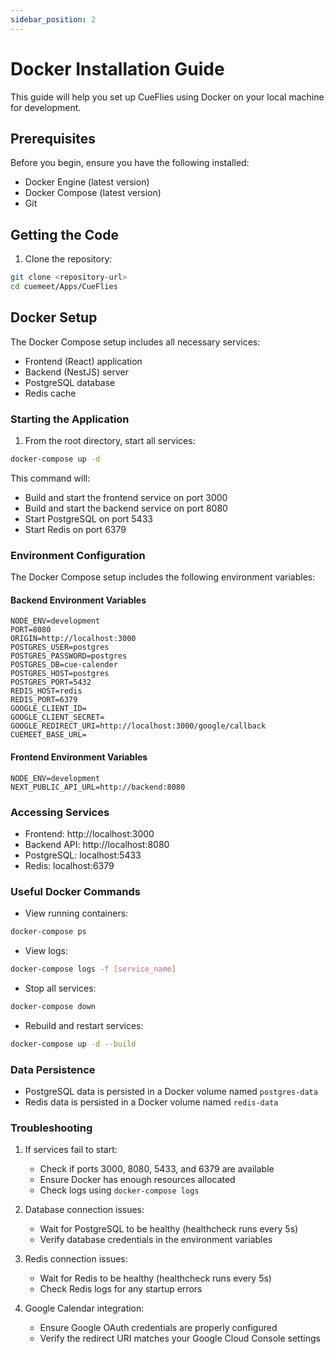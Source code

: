```yaml
---
sidebar_position: 2
---
```


# Docker Installation Guide

This guide will help you set up CueFlies using Docker on your local machine for development.

## Prerequisites

Before you begin, ensure you have the following installed:
- Docker Engine (latest version)
- Docker Compose (latest version)
- Git

## Getting the Code

1. Clone the repository:
```bash
git clone <repository-url>
cd cuemeet/Apps/CueFlies
```

## Docker Setup

The Docker Compose setup includes all necessary services:
- Frontend (React) application
- Backend (NestJS) server
- PostgreSQL database
- Redis cache

### Starting the Application

1. From the root directory, start all services:
```bash
docker-compose up -d
```

This command will:
- Build and start the frontend service on port 3000
- Build and start the backend service on port 8080
- Start PostgreSQL on port 5433
- Start Redis on port 6379

### Environment Configuration

The Docker Compose setup includes the following environment variables:

#### Backend Environment Variables
```env
NODE_ENV=development
PORT=8080
ORIGIN=http://localhost:3000
POSTGRES_USER=postgres
POSTGRES_PASSWORD=postgres
POSTGRES_DB=cue-calender
POSTGRES_HOST=postgres
POSTGRES_PORT=5432
REDIS_HOST=redis
REDIS_PORT=6379
GOOGLE_CLIENT_ID=
GOOGLE_CLIENT_SECRET=
GOOGLE_REDIRECT_URI=http://localhost:3000/google/callback
CUEMEET_BASE_URL=
```

#### Frontend Environment Variables
```env
NODE_ENV=development
NEXT_PUBLIC_API_URL=http://backend:8080
```

### Accessing Services
- Frontend: http://localhost:3000
- Backend API: http://localhost:8080
- PostgreSQL: localhost:5433
- Redis: localhost:6379

### Useful Docker Commands

- View running containers:
```bash
docker-compose ps
```

- View logs:
```bash
docker-compose logs -f [service_name]
```

- Stop all services:
```bash
docker-compose down
```

- Rebuild and restart services:
```bash
docker-compose up -d --build
```

### Data Persistence
- PostgreSQL data is persisted in a Docker volume named `postgres-data`
- Redis data is persisted in a Docker volume named `redis-data`

### Troubleshooting

1. If services fail to start:
   - Check if ports 3000, 8080, 5433, and 6379 are available
   - Ensure Docker has enough resources allocated
   - Check logs using `docker-compose logs`

2. Database connection issues:
   - Wait for PostgreSQL to be healthy (healthcheck runs every 5s)
   - Verify database credentials in the environment variables

3. Redis connection issues:
   - Wait for Redis to be healthy (healthcheck runs every 5s)
   - Check Redis logs for any startup errors

4. Google Calendar integration:
   - Ensure Google OAuth credentials are properly configured
   - Verify the redirect URI matches your Google Cloud Console settings 